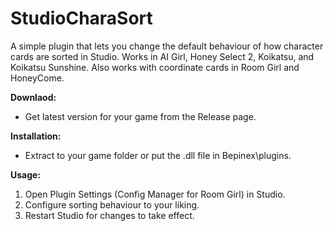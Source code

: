 # StudioCharaSort

A simple plugin that lets you change the default behaviour of how character cards are sorted in Studio. Works in AI Girl, Honey Select 2, Koikatsu, and Koikatsu Sunshine. Also works with coordinate cards in Room Girl and HoneyCome.

**Downlaod:**
 - Get latest version for your game from the Release page.

**Installation:**
 - Extract to your game folder or put the .dll file in Bepinex\plugins.

**Usage:**
 1. Open Plugin Settings (Config Manager for Room Girl) in Studio.
 2. Configure sorting behaviour to your liking.
 3. Restart Studio for changes to take effect.
